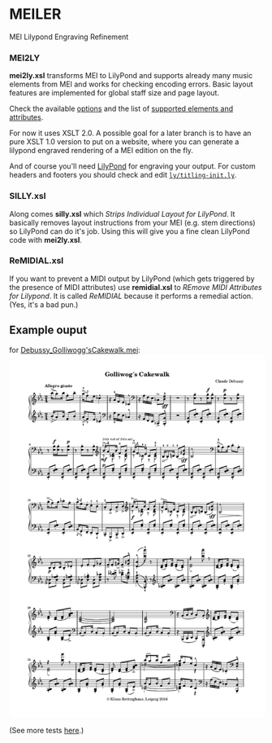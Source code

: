 # MEILER
MEI Lilypond Engraving Refinement

### MEI2LY
**mei2ly.xsl** transforms MEI to LilyPond and supports already many music elements from MEI and works for checking encoding errors.
Basic layout features are implemented for global staff size and page layout.

Check the available [options](options.md) and the list of [supported elements and attributes](supported.md).

For now it uses XSLT 2.0. A possible goal for a later branch is to have an pure XSLT 1.0 version to put on a website, where you can generate a lilypond engraved rendering of a MEI edition on the fly.

And of course you'll need [LilyPond](http://lilypond.org) for engraving your output. For custom headers and footers you should check and edit [`ly/titling-init.ly`](http://lilypond.org/doc/v2.19/Documentation/notation/creating-titles-headers-and-footers#default-layout-of-headers-and-footers).

### SILLY.xsl
Along comes **silly.xsl** which *Strips Individual Layout for LilyPond*. It basically removes layout instructions from your MEI (e.g. stem directions) so LilyPond can do it's job. Using this will give you a fine clean LilyPond code with **mei2ly.xsl**.

### ReMIDIAL.xsl
If you want to prevent a MIDI output by LilyPond (which gets triggered by the presence of MIDI attributes) use **remidial.xsl** to *REmove MIDI Attributes for Lilypond*. It is called *ReMIDIAL* because it performs a remedial action. (Yes, it's a bad pun.)

## Example ouput
for [Debussy_Golliwogg'sCakewalk.mei](/examples/Debussy_Golliwogg'sCakewalk.mei):
![Example page](/examples/Debussy_Golliwogg'sCakewalk.png)


(See more tests [here](https://github.com/rettinghaus/mei-test-set/).)
